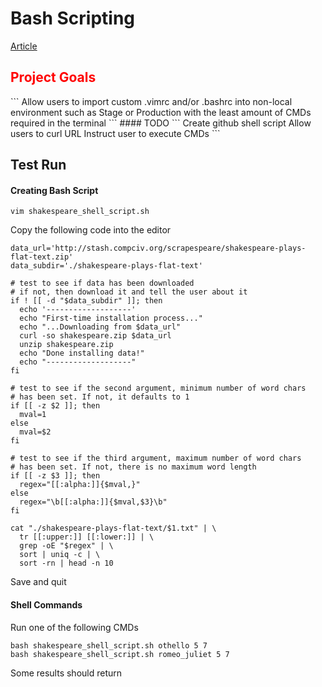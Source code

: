 # Bash Scripting 

[Article](http://www.compciv.org/recipes/cli/reusable-shell-scripts/)

<h2 style="color:red">Project Goals </h2>
```
Allow users to import custom .vimrc and/or .bashrc into non-local environment such as 
Stage or Production with the least amount of CMDs required in the terminal
```
#### TODO
```
Create github shell script
Allow users to curl URL
Instruct user to execute CMDs 
```

## Test Run

#### Creating Bash Script
```
vim shakespeare_shell_script.sh
```
Copy the following code into the editor
```
data_url='http://stash.compciv.org/scrapespeare/shakespeare-plays-flat-text.zip'
data_subdir='./shakespeare-plays-flat-text'

# test to see if data has been downloaded
# if not, then download it and tell the user about it
if ! [[ -d "$data_subdir" ]]; then
  echo '-------------------'
  echo "First-time installation process..."
  echo "...Downloading from $data_url"
  curl -so shakespeare.zip $data_url
  unzip shakespeare.zip
  echo "Done installing data!"
  echo "-------------------"
fi

# test to see if the second argument, minimum number of word chars
# has been set. If not, it defaults to 1
if [[ -z $2 ]]; then
  mval=1
else
  mval=$2
fi

# test to see if the third argument, maximum number of word chars
# has been set. If not, there is no maximum word length
if [[ -z $3 ]]; then
  regex="[[:alpha:]]{$mval,}"
else
  regex="\b[[:alpha:]]{$mval,$3}\b"
fi

cat "./shakespeare-plays-flat-text/$1.txt" | \
  tr [[:upper:]] [[:lower:]] | \
  grep -oE "$regex" | \
  sort | uniq -c | \
  sort -rn | head -n 10
```
Save and quit

#### Shell Commands
Run one of the following CMDs
```
bash shakespeare_shell_script.sh othello 5 7
bash shakespeare_shell_script.sh romeo_juliet 5 7
```
Some results should return
